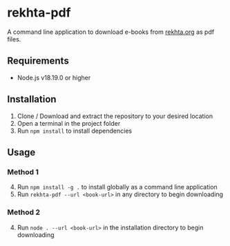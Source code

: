 # rekhta-pdf
A command line application to download e-books from [rekhta.org](https://rekhta.org) as pdf files.

## Requirements
- Node.js v18.19.0 or higher

## Installation
1. Clone / Download and extract the repository to your desired location
2. Open a terminal in the project folder
3. Run `npm install` to install dependencies

## Usage
### Method 1
4. Run `npm install -g .` to install globally as a command line application
5. Run `rekhta-pdf --url <book-url>` in any directory to begin downloading

### Method 2
4. Run `node . --url <book-url>` in the installation directory to begin downloading
